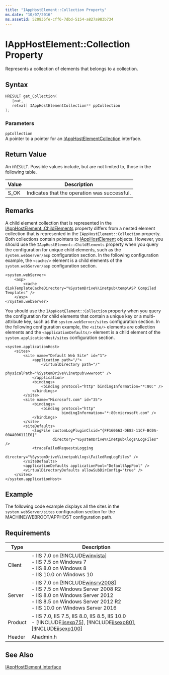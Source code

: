 ```yaml
---
title: "IAppHostElement::Collection Property"
ms.date: "10/07/2016"
ms.assetid: 520835fe-cff6-7dbd-5154-a827a983b734
---
```

# IAppHostElement::Collection Property
Represents a collection of elements that belongs to a collection.  
  
## Syntax  
  
```cpp  
HRESULT get_Collection(  
   [out,  
   retval] IAppHostElementCollection** ppCollection  
);  
```  
  
### Parameters  
 `ppCollection`  
 A pointer to a pointer for an [IAppHostElementCollection](../../web-development-reference/native-code-api-reference/iapphostelementcollection-interface.md) interface.  
  
## Return Value  
 An `HRESULT`. Possible values include, but are not limited to, those in the following table.  
  
|Value|Description|  
|-----------|-----------------|  
|S_OK|Indicates that the operation was successful.|  
  
## Remarks  
 A child element collection that is represented in the [IAppHostElement::ChildElements](../../web-development-reference/native-code-api-reference/iapphostelement-childelements-property.md) property differs from a nested element collection that is represented in the `IAppHostElement::Collection` property. Both collections contain pointers to [IAppHostElement](../../web-development-reference/native-code-api-reference/iapphostelement-interface.md) objects. However, you should use the `IAppHostElement::ChildElements` property when you query the configuration for unique child elements, such as the `system.webServer/asp` configuration section. In the following configuration example, the `<cache/>` element is a child elements of the `system.webServer/asp` configuration section.  
  
```  
<system.webServer>  
    <asp>  
        <cache diskTemplateCacheDirectory="%SystemDrive%\inetpub\temp\ASP Compiled Templates" />  
    </asp>  
</system.webServer>  
```  
  
 You should use the `IAppHostElement::Collection` property when you query the configuration for child elements that contain a unique key or a multi-attribute key, such as the `system.webServer/sites` configuration section. In the following configuration example, the `<site/>` elements are collection elements and the `<applicationDefaults/>` element is a child element of the `system.applicationHost/sites` configuration section.  
  
```  
<system.applicationHost>  
    <sites>  
        <site name="Default Web Site" id="1">  
            <application path="/">  
                <virtualDirectory path="/"   
                                  physicalPath="%SystemDrive%\inetpub\wwwroot" />  
            </application>  
            <bindings>  
                <binding protocol="http" bindingInformation="*:80:" />  
            </bindings>  
        </site>  
        <site name="Microsoft.com" id="35">  
            <bindings>  
                <binding protocol="http"   
                         bindingInformation="*:80:microsoft.com" />  
            </bindings>  
        </site>  
        <siteDefaults>  
            <logFile customLogPluginClsid="{FF160663-DE82-11CF-BC0A-00AA006111E0}"   
                     directory="%SystemDrive%\inetpub\logs\LogFiles" />  
            <traceFailedRequestsLogging   
                     directory="%SystemDrive%\inetpub\logs\FailedReqLogFiles" />  
        </siteDefaults>  
        <applicationDefaults applicationPool="DefaultAppPool" />  
        <virtualDirectoryDefaults allowSubDirConfig="true" />  
    </sites>  
</system.applicationHost>  
```  
  
## Example  
 The following code example displays all the sites in the `system.webServer/sites` configuration section for the MACHINE/WEBROOT/APPHOST configuration path.  
  
<!-- TODO: review snippet reference  [!CODE [IAppHostAdminLibrary#2](IAppHostAdminLibrary#2)]  -->  
  
## Requirements  
  
|Type|Description|  
|----------|-----------------|  
|Client|-   IIS 7.0 on [!INCLUDE[winvista](../../wmi-provider/includes/winvista-md.md)]<br />-   IIS 7.5 on Windows 7<br />-   IIS 8.0 on Windows 8<br />-   IIS 10.0 on Windows 10|  
|Server|-   IIS 7.0 on [!INCLUDE[winsrv2008](../../wmi-provider/includes/winsrv2008-md.md)]<br />-   IIS 7.5 on Windows Server 2008 R2<br />-   IIS 8.0 on Windows Server 2012<br />-   IIS 8.5 on Windows Server 2012 R2<br />-   IIS 10.0 on Windows Server 2016|  
|Product|-   IIS 7.0, IIS 7.5, IIS 8.0, IIS 8.5, IIS 10.0<br />-   [!INCLUDE[iisexp75](../../web-development-reference/native-code-api-reference/includes/iisexp75-md.md)], [!INCLUDE[iisexp80](../../web-development-reference/native-code-api-reference/includes/iisexp80-md.md)], [!INCLUDE[iisexp100](../../web-development-reference/native-code-api-reference/includes/iisexp100-md.md)]|  
|Header|Ahadmin.h|  
  
## See Also  
 [IAppHostElement Interface](../../web-development-reference/native-code-api-reference/iapphostelement-interface.md)